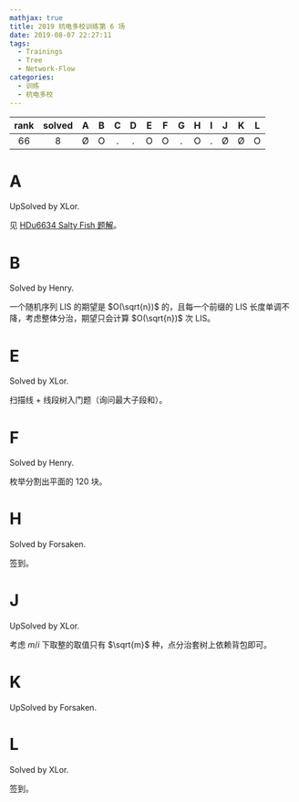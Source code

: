 ```yaml
---
mathjax: true
title: 2019 杭电多校训练第 6 场
date: 2019-08-07 22:27:11
tags:
  - Trainings
  - Tree
  - Network-Flow
categories:
  - 训练
  - 杭电多校
---
```


| rank | solved |  A  |  B  |  C  |  D  |  E  |  F  |  G  |  H  |  I  |  J  |  K  |  L  |
| :--: | :----: | :-: | :-: | :-: | :-: | :-: | :-: | :-: | :-: | :-: | :-: | :-: | :-: |
|  66  |   8    |  Ø  |  O  |  .  |  .  |  O  |  O  |  .  |  O  |  .  |  Ø  |  Ø  |  O  |

<!--more-->

# A

UpSolved by XLor.

见 [HDu6634 Salty Fish 题解](https://xlor.cn/2019/8/hdu6634/)。

# B

Solved by Henry.

一个随机序列 LIS 的期望是 $O(\sqrt{n})$ 的，且每一个前缀的 LIS 长度单调不降，考虑整体分治，期望只会计算 $O(\sqrt{n})$ 次 LIS。

# E

Solved by XLor.

扫描线 + 线段树入门题（询问最大子段和）。

# F

Solved by Henry.

枚举分割出平面的 $120$ 块。

# H

Solved by Forsaken.

签到。

# J

UpSolved by XLor.

考虑 $m / i$ 下取整的取值只有 $\sqrt{m}$ 种，点分治套树上依赖背包即可。

# K

UpSolved by Forsaken.



# L

Solved by XLor.

签到。